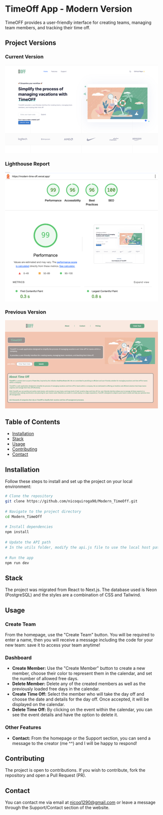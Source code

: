 # TimeOff App - Modern Version

TimeOFF provides a user-friendly interface for creating teams, managing team members, and tracking their time off.

## Project Versions


### Current Version
![Current Version](modern-timeoff.png)

### Lighthouse Report
![Lighthouse Report](Lighthouse.png)

### Previous Version
![Previous Version](old-timeoff.png)

## Table of Contents

- [Installation](#installation)
- [Stack](#stack)
- [Usage](#usage)
- [Contributing](#contributing)
- [Contact](#contact)

## Installation

Follow these steps to install and set up the project on your local environment:

```bash
# Clone the repository
git clone https://github.com/nicoquiroga90/Modern_TimeOff.git

# Navigate to the project directory
cd Modern_TimeOff

# Install dependencies
npm install

# Update the API path
# In the utils folder, modify the api.js file to use the local host path (it is commented in the file)

# Run the app
npm run dev
```

## Stack

The project was migrated from React to Next.js. The database used is Neon (PostgreSQL) and the styles are a combination of CSS and Tailwind.

## Usage

### Create Team

From the homepage, use the "Create Team" button. You will be required to enter a name, then you will receive a message including the code for your new team: save it to access your team anytime!

### Dashboard

- **Create Member:** Use the "Create Member" button to create a new member, choose their color to represent them in the calendar, and set the number of allowed free days.
- **Delete Member:** Delete any of the created members as well as the previously loaded free days in the calendar.
- **Create Time Off:** Select the member who will take the day off and choose the date and details for the day off. Once accepted, it will be displayed on the calendar.
- **Delete Time Off:** By clicking on the event within the calendar, you can see the event details and have the option to delete it.

### Other Features

- **Contact:** From the homepage or the Support section, you can send a message to the creator (me ^^) and I will be happy to respond!

## Contributing

The project is open to contributions. If you wish to contribute, fork the repository and open a Pull Request (PR).

## Contact

You can contact me via email at nicoq1290@gmail.com or leave a message through the Support/Contact section of the website.

